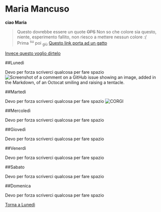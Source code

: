 # Maria Mancuso
**ciao Maria**
>Questo dovrebbe essere un quote
~~OPS~~
Non so che colore sia questo, niente, esperimento fallito, non riesco a mettere nessun colore _:(_
Prima <sup>su</sup> poi <sub>giù</sub>
[Questo link porta ad un gatto](https://zampol.it/blog/caratteristiche-del-gatto/)

[Invece questo voglio dirtelo](https://www.bing.com/images/search?view=detailV2&ccid=iAh9u9p3&id=04D8E6CA5BA61B88FDBEFFAF2D15E47596E1ABA1&thid=OIP.iAh9u9p3SumXrf-5dhAbzQHaF8&mediaurl=https%3a%2f%2fi.pinimg.com%2f736x%2fe7%2f6d%2f80%2fe76d8002c42fcc93ff0b2978e704e974--funny-faces-pictures-funny-pics.jpg&cdnurl=https%3a%2f%2fth.bing.com%2fth%2fid%2fR.88087dbbda774ae997adffb976101bcd%3frik%3doavhlnXkFS2v%252fw%26pid%3dImgRaw%26r%3d0&exph=591&expw=736&q=vecchia+sdentata&simid=607987990724747756&FORM=IRPRST&ck=B41D444F31B3EC0FA698FD191A7B8242&selectedIndex=3&itb=0)

##Lunedì

Devo per forza scriverci qualcosa per fare spazio
![Screenshot of a comment on a GitHub issue showing an image, added in the Markdown, of an Octocat smiling and raising a tentacle.](https://myoctocat.com/assets/images/base-octocat.svg)


##Martedì

Devo per forza scriverci qualcosa per fare spazio
![CORGI](https://cdn-bjggm.nitrocdn.com/JzIBIRVtRCMOVRVuweeuNmdfikXkGOnA/assets/images/optimized/rev-9d47a7f/giulianoaddestratore.it/wp-content/uploads/2021/11/welsh-corgi-pembroke-nella-natura.jpg)

##Mercoledì

Devo per forza scriverci qualcosa per fare spazio


##Giovedì

Devo per forza scriverci qualcosa per fare spazio


##Venerdì

Devo per forza scriverci qualcosa per fare spazio


##Sabato

Devo per forza scriverci qualcosa per fare spazio

##Domenica

Devo per forza scriverci qualcosa per fare spazio


[Torna a Lunedì](#Lunedì)
